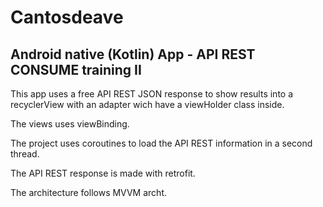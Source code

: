 # Cantosdeave
Android native (Kotlin) App - API REST CONSUME training II
---
This app uses a free API REST JSON response to show results into a recyclerView with an adapter wich have a viewHolder class inside. 

The views uses viewBinding.

The project uses coroutines to load the API REST information in a second thread. 

The API REST response is made with retrofit.

The architecture follows MVVM archt.
